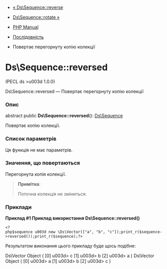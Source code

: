 - [« Ds\Sequence::reverse](ds-sequence.reverse.md)
- [Ds\Sequence::rotate »](ds-sequence.rotate.md)

- [PHP Manual](index.md)
- [Послідовність](class.ds-sequence.md)
- Повертає перегорнуту копію колекції

# Ds\Sequence::reversed

(PECL ds \>u003d 1.0.0)

Ds\Sequence::reversed — Повертає перегорнуту копію колекції

### Опис

abstract public **Ds\Sequence::reversed**():
[Ds\Sequence](class.ds-sequence.md)

Повертає копію колекції.

### Список параметрів

Ця функція не має параметрів.

### Значення, що повертаються

Перегорнута копія колекції.

> **Примітка**:
>
> Поточна колекція не зміниться.

### Приклади

**Приклад #1 Приклад використання **Ds\Sequence::reversed()****

` <?php$sequence u003d new \Ds\Vector(["a", "b", "c"]);print_r($sequence->reversed());print_r($sequence);?> `

Результатом виконання цього прикладу буде щось подібне:

Ds\Vector Object
(
[0] u003d> c
[1] u003d> b
[2] u003d> a
)
Ds\Vector Object
(
[0] u003d> a
[1] u003d> b
[2] u003d> c
)
